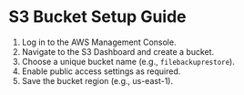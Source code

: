 # S3 Bucket Setup Guide

1. Log in to the AWS Management Console.
2. Navigate to the S3 Dashboard and create a bucket.
3. Choose a unique bucket name (e.g., `filebackuprestore`).
4. Enable public access settings as required.
5. Save the bucket region (e.g., us-east-1).
